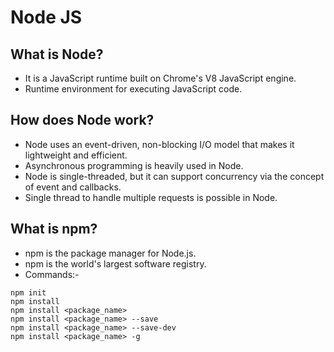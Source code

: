 # Node JS

## What is Node?

- It is a JavaScript runtime built on Chrome's V8 JavaScript engine.
- Runtime environment for executing JavaScript code.

## How does Node work?

- Node uses an event-driven, non-blocking I/O model that makes it lightweight and efficient.
- Asynchronous programming is heavily used in Node.
- Node is single-threaded, but it can support concurrency via the concept of event and callbacks.
- Single thread to handle multiple requests is possible in Node. 

## What is npm?

- npm is the package manager for Node.js.
- npm is the world's largest software registry.
- Commands:- 

```
npm init
npm install
npm install <package_name>
npm install <package_name> --save
npm install <package_name> --save-dev
npm install <package_name> -g
```